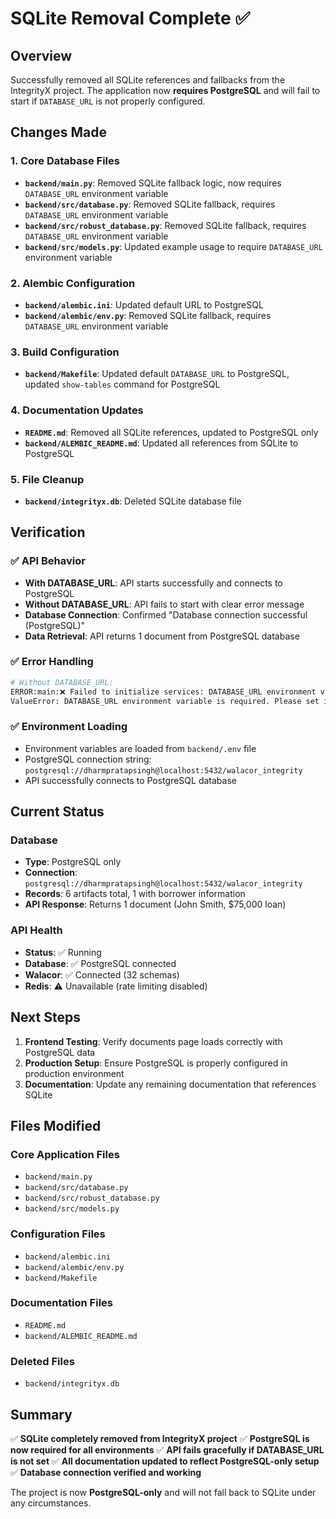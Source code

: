 # SQLite Removal Complete ✅

## Overview
Successfully removed all SQLite references and fallbacks from the IntegrityX project. The application now **requires PostgreSQL** and will fail to start if `DATABASE_URL` is not properly configured.

## Changes Made

### 1. Core Database Files
- **`backend/main.py`**: Removed SQLite fallback logic, now requires `DATABASE_URL` environment variable
- **`backend/src/database.py`**: Removed SQLite fallback, requires `DATABASE_URL` environment variable
- **`backend/src/robust_database.py`**: Removed SQLite fallback, requires `DATABASE_URL` environment variable
- **`backend/src/models.py`**: Updated example usage to require `DATABASE_URL` environment variable

### 2. Alembic Configuration
- **`backend/alembic.ini`**: Updated default URL to PostgreSQL
- **`backend/alembic/env.py`**: Removed SQLite fallback, requires `DATABASE_URL` environment variable

### 3. Build Configuration
- **`backend/Makefile`**: Updated default `DATABASE_URL` to PostgreSQL, updated `show-tables` command for PostgreSQL

### 4. Documentation Updates
- **`README.md`**: Removed all SQLite references, updated to PostgreSQL only
- **`backend/ALEMBIC_README.md`**: Updated all references from SQLite to PostgreSQL

### 5. File Cleanup
- **`backend/integrityx.db`**: Deleted SQLite database file

## Verification

### ✅ API Behavior
- **With DATABASE_URL**: API starts successfully and connects to PostgreSQL
- **Without DATABASE_URL**: API fails to start with clear error message
- **Database Connection**: Confirmed "Database connection successful (PostgreSQL)"
- **Data Retrieval**: API returns 1 document from PostgreSQL database

### ✅ Error Handling
```bash
# Without DATABASE_URL:
ERROR:main:❌ Failed to initialize services: DATABASE_URL environment variable is required. Please set it to your PostgreSQL connection string.
ValueError: DATABASE_URL environment variable is required. Please set it to your PostgreSQL connection string.
```

### ✅ Environment Loading
- Environment variables are loaded from `backend/.env` file
- PostgreSQL connection string: `postgresql://dharmpratapsingh@localhost:5432/walacor_integrity`
- API successfully connects to PostgreSQL database

## Current Status

### Database
- **Type**: PostgreSQL only
- **Connection**: `postgresql://dharmpratapsingh@localhost:5432/walacor_integrity`
- **Records**: 6 artifacts total, 1 with borrower information
- **API Response**: Returns 1 document (John Smith, $75,000 loan)

### API Health
- **Status**: ✅ Running
- **Database**: ✅ PostgreSQL connected
- **Walacor**: ✅ Connected (32 schemas)
- **Redis**: ⚠️ Unavailable (rate limiting disabled)

## Next Steps

1. **Frontend Testing**: Verify documents page loads correctly with PostgreSQL data
2. **Production Setup**: Ensure PostgreSQL is properly configured in production environment
3. **Documentation**: Update any remaining documentation that references SQLite

## Files Modified

### Core Application Files
- `backend/main.py`
- `backend/src/database.py`
- `backend/src/robust_database.py`
- `backend/src/models.py`

### Configuration Files
- `backend/alembic.ini`
- `backend/alembic/env.py`
- `backend/Makefile`

### Documentation Files
- `README.md`
- `backend/ALEMBIC_README.md`

### Deleted Files
- `backend/integrityx.db`

## Summary

✅ **SQLite completely removed from IntegrityX project**
✅ **PostgreSQL is now required for all environments**
✅ **API fails gracefully if DATABASE_URL is not set**
✅ **All documentation updated to reflect PostgreSQL-only setup**
✅ **Database connection verified and working**

The project is now **PostgreSQL-only** and will not fall back to SQLite under any circumstances.


